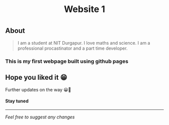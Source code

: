 <h1 align='center'> Website 1 <h1>

<h2 align='left'> About </h2>

> I am a student at NIT Durgapur. I love maths and science.
> I am a professional procastinator and a part time developer.

### This is my first webpage built using github pages
## Hope you liked it 😁

Further updates on the way 😀🙂

#### Stay tuned 

---

_Feel free to suggest any changes_
